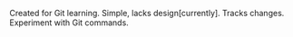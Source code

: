 Created for Git learning. Simple, lacks design[currently]. Tracks changes. Experiment with Git commands.

